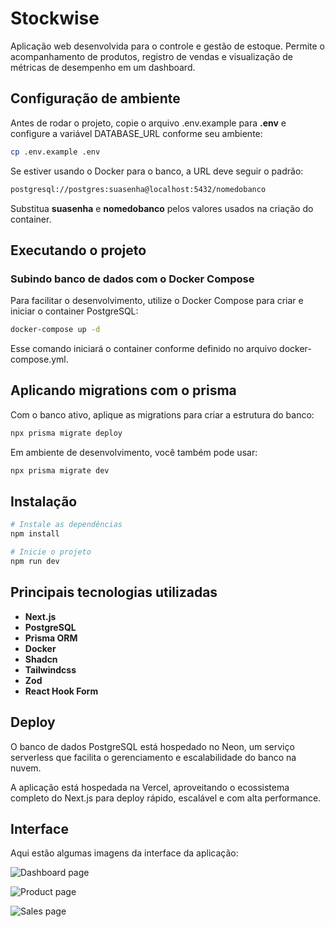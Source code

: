 # Stockwise

Aplicação web desenvolvida para o controle e gestão de estoque. Permite o acompanhamento de produtos, registro de vendas e visualização de métricas de desempenho em um dashboard.

## Configuração de ambiente

Antes de rodar o projeto, copie o arquivo .env.example para **.env** e configure a variável DATABASE_URL conforme seu ambiente:

```bash
cp .env.example .env
```

Se estiver usando o Docker para o banco, a URL deve seguir o padrão:

```bash
postgresql://postgres:suasenha@localhost:5432/nomedobanco
```

Substitua **suasenha** e **nomedobanco** pelos valores usados na criação do container.

## Executando o projeto

### Subindo banco de dados com o Docker Compose

Para facilitar o desenvolvimento, utilize o Docker Compose para criar e iniciar o container PostgreSQL:

```bash
docker-compose up -d
```

Esse comando iniciará o container conforme definido no arquivo docker-compose.yml.

## Aplicando migrations com o prisma

Com o banco ativo, aplique as migrations para criar a estrutura do banco:

```bash
npx prisma migrate deploy
```

Em ambiente de desenvolvimento, você também pode usar:

```bash
npx prisma migrate dev
```

## Instalação

```bash
# Instale as dependências
npm install

# Inicie o projeto
npm run dev
```

## Principais tecnologias utilizadas

- **Next.js**
- **PostgreSQL**
- **Prisma ORM**
- **Docker**
- **Shadcn**
- **Tailwindcss**
- **Zod**
- **React Hook Form**

## Deploy

O banco de dados PostgreSQL está hospedado no Neon, um serviço serverless que facilita o gerenciamento e escalabilidade do banco na nuvem.

A aplicação está hospedada na Vercel, aproveitando o ecossistema completo do Next.js para deploy rápido, escalável e com alta performance.

## Interface

Aqui estão algumas imagens da interface da aplicação:

![Dashboard page](https://github.com/user-attachments/assets/0a453b6f-637e-48d2-a42b-12af8f87f0f7)

![Product page](https://github.com/user-attachments/assets/f1788a91-89c9-4180-80bc-b3a91216e2f5)

![Sales page](https://github.com/user-attachments/assets/b0260c23-fc32-41cf-9a2f-e882808e5f0f)
